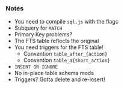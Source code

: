 ### Notes

* You need to compile `sql.js` with the flags
* Subquery for `MATCH`
* Primary Key problems?
* The FTS table reflects the original
* You need triggers for the FTS table!
  * Convention `table_after_{action}`
  * Convention `table_a{short_action}`
* `INSERT OR IGNORE`
* No in-place table schema mods
* Triggers? Gotta delete and re-insert!
